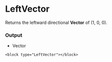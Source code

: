 # LeftVector

Returns the leftward directional **Vector** of (1, 0, 0).

### Output

-   Vector

```blockly
<block type="LeftVector"></block>
```
